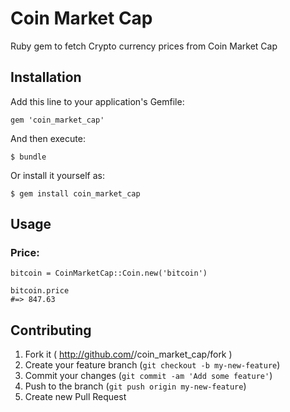 # Coin Market Cap

Ruby gem to fetch Crypto currency prices from Coin Market Cap

## Installation

Add this line to your application's Gemfile:

    gem 'coin_market_cap'

And then execute:

    $ bundle

Or install it yourself as:

    $ gem install coin_market_cap

## Usage

### Price:

	bitcoin = CoinMarketCap::Coin.new('bitcoin')

	bitcoin.price
	#=> 847.63

## Contributing

1. Fork it ( http://github.com/<my-github-username>/coin_market_cap/fork )
2. Create your feature branch (`git checkout -b my-new-feature`)
3. Commit your changes (`git commit -am 'Add some feature'`)
4. Push to the branch (`git push origin my-new-feature`)
5. Create new Pull Request
